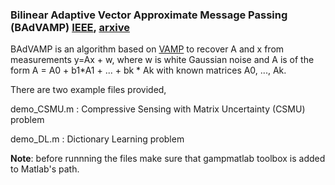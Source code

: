 ###  Bilinear Adaptive Vector Approximate Message Passing (BAdVAMP) [IEEE](https://ieeexplore.ieee.org/document/8712432), [arxive](https://arxiv.org/pdf/1809.00024.pdf)

BAdVAMP is an algorithm based on [VAMP](https://ieeexplore.ieee.org/document/8006797) to recover A and x from measurements y=Ax + w, where w is white Gaussian noise and A is of the form A = A0 + b1\*A1 + ... + bk \* Ak with known matrices A0, ..., Ak. 

There are two example files provided,

demo_CSMU.m : Compressive Sensing with Matrix Uncertainty (CSMU) problem 

demo_DL.m   : Dictionary Learning problem


**Note**: before runnning the files make sure that gampmatlab toolbox is added to Matlab's path.
